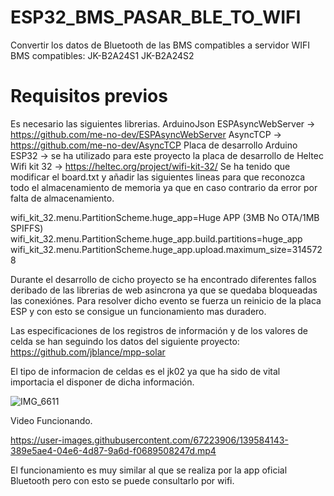 # ESP32_BMS_PASAR_BLE_TO_WIFI
Convertir los datos de Bluetooth de las BMS compatibles a servidor WIFI
BMS compatibles:
JK-B2A24S1
JK-B2A24S2

# Requisitos previos
Es necesario las siguientes librerias.
ArduinoJson
ESPAsyncWebServer ->  https://github.com/me-no-dev/ESPAsyncWebServer
AsyncTCP -> https://github.com/me-no-dev/AsyncTCP
Placa de desarrollo Arduino ESP32 -> se ha utilizado para este proyecto la placa de desarrollo de Heltec Wifi kit 32 -> https://heltec.org/project/wifi-kit-32/
Se ha tenido que modificar el board.txt y añadir las siguientes lineas para que reconozca todo el almacenamiento de memoria ya que en caso contrario da error por falta de almacenamiento.

wifi_kit_32.menu.PartitionScheme.huge_app=Huge APP (3MB No OTA/1MB SPIFFS)
wifi_kit_32.menu.PartitionScheme.huge_app.build.partitions=huge_app
wifi_kit_32.menu.PartitionScheme.huge_app.upload.maximum_size=3145728

Durante el desarrollo de cicho proyecto se ha encontrado diferentes fallos deribado de las librerias de web asincrona ya que se quedaba bloqueadas las conexiónes.
Para resolver dicho evento se fuerza un reinicio de la placa ESP y con esto se consigue un funcionamiento mas duradero.

Las especificaciones de los registros de información y de los valores de celda se han seguindo los datos del siguiente proyecto:
https://github.com/jblance/mpp-solar

El tipo de informacion de celdas es el jk02 ya que ha sido de vital importacia el disponer de dicha información.

![IMG_6611](https://user-images.githubusercontent.com/67223906/139583861-0e8e435f-061e-4fbb-ad72-fddf9bb97183.jpg)

Video Funcionando.

https://user-images.githubusercontent.com/67223906/139584143-389e5ae4-04e6-4d87-9a6d-f0689508247d.mp4

El funcionamiento es muy similar al que se realiza por la app oficial Bluetooth pero con esto se puede consultarlo por wifi.
